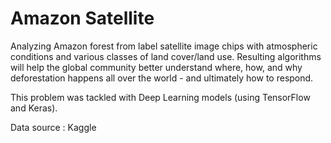 # Amazon Satellite
Analyzing Amazon forest from label satellite image chips with atmospheric conditions and various classes of land cover/land use. Resulting algorithms will help the global community better understand where, how, and why deforestation happens all over the world - and ultimately how to respond.  

This problem was tackled with Deep Learning models (using TensorFlow and Keras).

Data source : Kaggle
